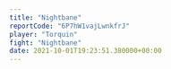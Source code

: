 ```yaml
---
title: "Nightbane"
reportCode: "6P7hW1vajLwnkfrJ"
player: "Torquin"
fight: "Nightbane"
date: 2021-10-01T19:23:51.380000+00:00
---
```

